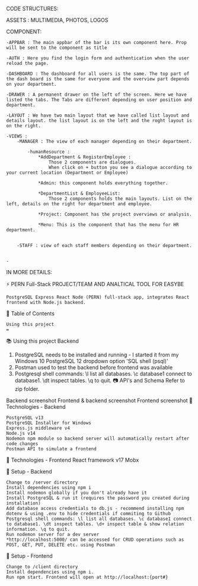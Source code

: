 CODE STRUCTURES: 

ASSETS : MULTIMEDIA, PHOTOS, LOGOS

COMPONENT: 


    -APPBAR : The main appbar of the bar is its own component here. Prop will be sent to the component as title 
    
    -AUTH : Here you find the login form and authentication when the user reload the page. 
    
    -DASHBOARD : The dashboard for all users is the same. The top part of the dash board is the same for everyone and the overview part depends on your department. 
    
    -DRAWER : A permanent drawer on the left of the screen. Here we have listed the tabs. The Tabs are different depending on user position and department. 
    
    -LAYOUT : We have two main layout that we have called list layout and details layout. the list layout is on the left and the roght layout is on the right. 
    
    -VIEWS : 
        -MANAGER : The view of each manager depending on their department. 
            
            -humanResource : 
                *AddDepartment & RegisterEmployee : 
                    Those 2 components are dialogues. 
                    When click on + button you see a dialogue according to your current location (Department or Employee)
                    
                *Admin: this component holds everything together. 
                
                *DepartmentList & EmployeeList: 
                    Those 2 components holds the main layouts. List on the left, details on the right for department and employee.
                    
                *Project: Component has the project overviews or analysis. 
                
                *Menu: This is the component that has the menu for HR department. 
            
            
        -STAFF : view of each staff members depending on their department. 
        
        
    -


IN MORE DETAILS:  

⚡ PERN Full-Stack PROJECT/TEAM AND ANALTICAL TOOL FOR EASYBE

    PostgreSQL Express React Node (PERN) full-stack app, integrates React 
	frontend with Node.js backend. 


📄 Table of Contents

    Using this project 
    =

📚 Using this project
Backend

1. PostgreSQL needs to be installed and running - I started it from my
Windows 10 PostgreSQL 12 dropdown option 'SQL shell (psql)'
2. Postman used to test the backend before frontend was available
3. Postgresql shell commands: \l list all databases. \c database1 connect to
database1. \dt inspect tables. \q to quit.
📷 API's and Schema 
Refer to zip folder.

Backend screenshot Frontend & backend screenshot Frontend screenshot
📶 Technologies - Backend

    PostgreSQL v13
    PostgreSQL Installer for Windows
    Express.js middleware v4
    Node.js v14
    Nodemon npm module so backend server will automatically restart after code changes
    Postman API to simulate a frontend

📶 Technologies - Frontend
    React framework v17
	Mobx

💾 Setup - Backend

    Change to /server directory
    Install dependencies using npm i
    Install nodemon globally if you don't already have it
    Install PostgreSQL & run it (requires the password you created during installation)
    Add database access credentials to db.js - recommend installing npm dotenv & using .env to hide credentials if commiting to Github
    Postgresql shell commands: \l list all databases. \c database1 connect to database1. \dt inspect tables. \d+ inspect table & show relation information. \q to quit.
    Run nodemon server for a dev server
    *http://localhost:5000/ can be accessed for CRUD operations such as POST, GET, PUT, DELETE etc. using Postman

💾 Setup - Frontend

    Change to /client directory
    Install dependencies using npm i.
    Run npm start. Frontend will open at http://localhost:{port#}